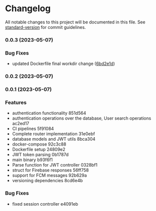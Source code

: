 # Changelog

All notable changes to this project will be documented in this file. See [standard-version](https://github.com/conventional-changelog/standard-version) for commit guidelines.

### 0.0.3 (2023-05-07)


### Bug Fixes

* updated Dockerfile final workdir change ([6bd2e1d](https://github.com/shoriwe/message-api/commit/6bd2e1d4a33565e3c6c3c15880ca1bad980197d7))

### 0.0.2 (2023-05-07)

### 0.0.1 (2023-05-07)


### Features

* authentication functionality 851d564
* authentication operations over the database, User search operations ac2ed17
* CI pipelines 5f91084
* Complete router implementation 31e0ebf
* database models and JWT utils 8bca304
* docker-compose 92c3c88
* Dockerfile setup 24809e2
* JWT token parsing 0b1787d
* main binary b93f6f1
* Parse function for JWT controller 0328bf1
* struct for Firebase responses 56ff758
* support for FCM messages 92b629a
* versioning dependencies 8cd6e4b


### Bug Fixes

* fixed session controller e4091eb

